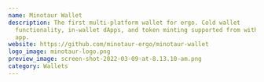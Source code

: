 ```yaml
---
name: Minotaur Wallet
description: The first multi-platform wallet for ergo. Cold wallet
  functionality, in-wallet dApps, and token minting supported from within the
  app.
website: https://github.com/minotaur-ergo/minotaur-wallet
logo_image: minotaur-logo.png
preview_image: screen-shot-2022-03-09-at-8.13.10-am.png
category: Wallets
---
```

